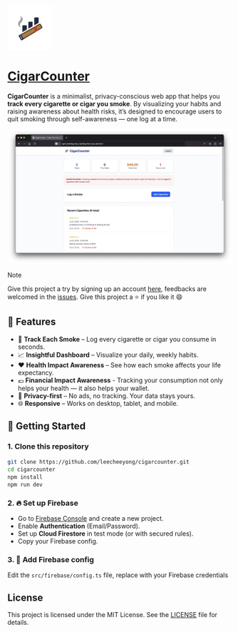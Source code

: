 <img src="./public/logo.png" width="100"> 

# [CigarCounter](https://cigarcounter.vercel.app/)

**CigarCounter** is a minimalist, privacy-conscious web app that helps you **track every cigarette or cigar you smoke**. By visualizing your habits and raising awareness about health risks, it’s designed to encourage users to quit smoking through self-awareness — one log at a time.

![preview screenshot](./public/preview.webp)

> [!NOTE]  
> Give this project a try by signing up an account [here](https://cigarcounter.vercel.app/auth), feedbacks are welcomed in the [issues](https://github.com/leecheeyong/cigarcounter/issues). Give this project a ⭐ if you like it 😄

## 🌟 Features

- 📅 **Track Each Smoke** – Log every cigarette or cigar you consume in seconds.
- 📈 **Insightful Dashboard** – Visualize your daily, weekly habits.
- ❤️ **Health Impact Awareness** – See how each smoke affects your life expectancy.
- 💶 **Financial Impact Awareness** - Tracking your consumption not only helps your health — it also helps your wallet.
- 🔐 **Privacy-first** – No ads, no tracking. Your data stays yours.
- 🌐 **Responsive** – Works on desktop, tablet, and mobile.

## 🚀 Getting Started

### 1. Clone this repository
```bash
git clone https://github.com/leecheeyong/cigarcounter.git
cd cigarcounter
npm install
npm run dev
```

### 2. 🔥 Set up Firebase

- Go to [Firebase Console](https://console.firebase.google.com/) and create a new project.
- Enable **Authentication** (Email/Password).
- Set up **Cloud Firestore** in test mode (or with secured rules).
- Copy your Firebase config.

### 3. 📄 Add Firebase config

Edit the `src/firebase/config.ts` file, replace with your Firebase credentials

## License
This project is licensed under the MIT License. See the [LICENSE](/LICENSE) file for details.
